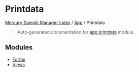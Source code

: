 # Printdata

[Mercury Sample Manager Index](../../README.md#mercury-sample-manager-index) /
[App](../index.md#app) /
Printdata

> Auto-generated documentation for [app.printdata](https://github.com/HolgerGraef/MSM/blob/master/app/printdata/__init__.py) module.

## Modules

- [Forms](./forms.md)
- [Views](./views.md)
